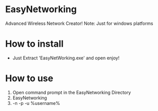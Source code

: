 # EasyNetworking
Advanced Wireless Network Creator!
Note: Just for windows platforms

# How to install
- Just Extract 'EasyNetWorking.exe' and open enjoy!

# How to use
1. Open command prompt in the EasyNetworking Directory
2. EasyNetworking 
3. -n <SSID> -p <Password> -u %username%

